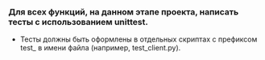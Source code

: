 ### Для всех функций, на данном этапе проекта, написать тесты с использованием unittest. 
- Тесты должны быть оформлены в отдельных скриптах с префиксом test_ в имени файла (например, test_client.py).

